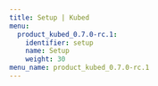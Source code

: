 ```yaml
---
title: Setup | Kubed
menu:
  product_kubed_0.7.0-rc.1:
    identifier: setup
    name: Setup
    weight: 30
menu_name: product_kubed_0.7.0-rc.1
---
```

